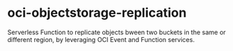 # oci-objectstorage-replication
Serverless Function to replicate objects bween two buckets in the same or different region, by leveraging OCI Event and Function services.
